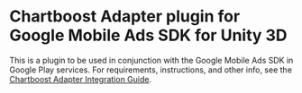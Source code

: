 # Chartboost Adapter plugin for Google Mobile Ads SDK for Unity 3D

This is a plugin to be used in conjunction with the Google Mobile Ads SDK in
Google Play services. For requirements, instructions, and other info, see the
[Chartboost Adapter Integration Guide](https://developers.google.com/admob/unity/mediation/chartboost).


